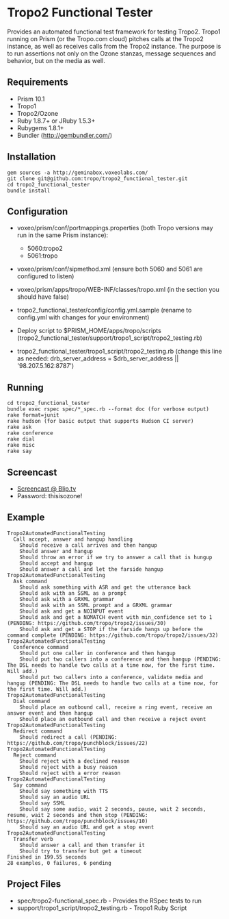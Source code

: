 Tropo2 Functional Tester
========================

Provides an automated functional test framework for testing Tropo2. Tropo1 running on Prism (or the Tropo.com cloud) pitches calls at the Tropo2 instance, as well as receives calls from the Tropo2 instance. The purpose is to run assertions not only on the Ozone stanzas, message sequences and behavior, but on the media as well.

Requirements
------------

* Prism 10.1
* Tropo1
* Tropo2/Ozone
* Ruby 1.8.7+ or JRuby 1.5.3+
* Rubygems 1.8.1+
* Bundler (http://gembundler.com/)

Installation
------------

	gem sources -a http://geminabox.voxeolabs.com/
	git clone git@github.com:tropo/tropo2_functional_tester.git
	cd tropo2_functional_tester
	bundle install

Configuration
-------------

* voxeo/prism/conf/portmappings.properties (both Tropo versions may run in the same Prism instance):

    * 5060:tropo2
    * 5061:tropo

* voxeo/prism/conf/sipmethod.xml (ensure both 5060 and 5061 are configured to listen)
* voxeo/prism/apps/tropo/WEB-INF/classes/tropo.xml (in the <mediaServer/> section you should have <bangSyntax>false</bangSyntax>)
* tropo2_functional_tester/config/config.yml.sample (rename to config.yml with changes for your environment)

* Deploy script to $PRISM_HOME/apps/tropo/scripts (tropo2_functional_tester/support/tropo1_script/tropo2_testing.rb)
* tropo2_functional_tester/tropo1_script/tropo2_testing.rb (change this line as needed: drb_server_address = $drb_server_address || '98.207.5.162:8787')

Running
-------

	cd tropo2_functional_tester
	bundle exec rspec spec/*_spec.rb --format doc (for verbose output)
	rake format=junit
	rake hudson (for basic output that supports Hudson CI server)
	rake ask
	rake conference
	rake dial
	rake misc
	rake say

Screencast
----------

* [Screencast @ Blip.tv](http://blip.tv/file/5114210)
* Password: thisisozone!

Example
-------

	Tropo2AutomatedFunctionalTesting
	  Call accept, answer and hangup handling
	    Should receive a call arrives and then hangup
	    Should answer and hangup
	    Should throw an error if we try to answer a call that is hungup
	    Should accept and hangup
	    Should answer a call and let the farside hangup
	Tropo2AutomatedFunctionalTesting
	  Ask command
	    Should ask something with ASR and get the utterance back
	    Should ask with an SSML as a prompt
	    Should ask with a GRXML grammar
	    Should ask with an SSML prompt and a GRXML grammar
	    Should ask and get a NOINPUT event
	    Should ask and get a NOMATCH event with min_confidence set to 1 (PENDING: https://github.com/tropo/tropo2/issues/30)
	    Should ask and get a STOP if the farside hangs up before the command complete (PENDING: https://github.com/tropo/tropo2/issues/32)
	Tropo2AutomatedFunctionalTesting
	  Conference command
	    Should put one caller in conference and then hangup
	    Should put two callers into a conference and then hangup (PENDING: The DSL needs to handle two calls at a time now, for the first time. Will add.)
	    Should put two callers into a conference, validate media and hangup (PENDING: The DSL needs to handle two calls at a time now, for the first time. Will add.)
	Tropo2AutomatedFunctionalTesting
	  Dial command
	    Should place an outbound call, receive a ring event, receive an answer event and then hangup
	    Should place an outbound call and then receive a reject event
	Tropo2AutomatedFunctionalTesting
	  Redirect command
	    Should redirect a call (PENDING: https://github.com/tropo/punchblock/issues/22)
	Tropo2AutomatedFunctionalTesting
	  Reject command
	    Should reject with a declined reason
	    Should reject with a busy reason
	    Should reject with a error reason
	Tropo2AutomatedFunctionalTesting
	  Say command
	    Should say something with TTS
	    Should say an audio URL
	    Should say SSML
	    Should say some audio, wait 2 seconds, pause, wait 2 seconds, resume, wait 2 seconds and then stop (PENDING: https://github.com/tropo/punchblock/issues/10)
	    Should say an audio URL and get a stop event
	Tropo2AutomatedFunctionalTesting
	  Transfer verb
	    Should answer a call and then transfer it
	    Should try to transfer but get a timeout
	Finished in 199.55 seconds
	28 examples, 0 failures, 6 pending

Project Files
-------------

* spec/tropo2-functional_spec.rb - Provides the RSpec tests to run
* support/tropo1_script/tropo2_testing.rb - Tropo1 Ruby Script
